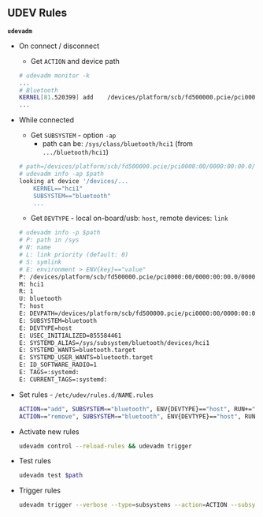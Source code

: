 UDEV Rules
---
**`udevadm`**
- On connect / disconnect
 	- Get `ACTION` and device path
	```sh
	# udevadm monitor -k
	...
	# Bluetooth
	KERNEL[81.520399] add    /devices/platform/scb/fd500000.pcie/pci0000:00/0000:00:00.0/0000:01:00.0/usb1/1-1/1-1.3/1-1.3:1.0/bluetooth/hci1 (bluetooth)
	...
	```

- While connected 
	- Get `SUBSYSTEM` - option `-ap`
		- path can be: `/sys/class/bluetooth/hci1` (from `.../bluetooth/hci1`)
	```sh
	# path=/devices/platform/scb/fd500000.pcie/pci0000:00/0000:00:00.0/0000:01:00.0/usb1/1-1/1-1.3/1-1.3:1.0/bluetooth/hci1
	# udevadm info -ap $path
	looking at device '/devices/...
		KERNEL=="hci1"
		SUBSYSTEM=="bluetooth"
		...
	```
	- Get `DEVTYPE` - local on-board/usb: `host`, remote devices: `link`
	```sh
	# udevadm info -p $path
	# P: path in /sys
	# N: name
	# L: link priority (default: 0)
	# S: symlink
	# E: environment > ENV{key}=="value"
	P: /devices/platform/scb/fd500000.pcie/pci0000:00/0000:00:00.0/0000:01:00.0/usb1/1-1/1-1.3/1-1.3:1.0/bluetooth/hci1
	M: hci1
	R: 1
	U: bluetooth
	T: host
	E: DEVPATH=/devices/platform/scb/fd500000.pcie/pci0000:00/0000:00:00.0/0000:01:00.0/usb1/1-1/1-1.3/1-1.3:1.0/bluetooth/hci1
	E: SUBSYSTEM=bluetooth
	E: DEVTYPE=host
	E: USEC_INITIALIZED=855584461
	E: SYSTEMD_ALIAS=/sys/subsystem/bluetooth/devices/hci1
	E: SYSTEMD_WANTS=bluetooth.target
	E: SYSTEMD_USER_WANTS=bluetooth.target
	E: ID_SOFTWARE_RADIO=1
	E: TAGS=:systemd:
	E: CURRENT_TAGS=:systemd:
	```
- Set rules - `/etc/udev/rules.d/NAME.rules`
	```sh
	ACTION=="add", SUBSYSTEM=="bluetooth", ENV{DEVTYPE}=="host", RUN+="/srv/http/bash/bluetoothcommand.sh Ready"
	ACTION=="remove", SUBSYSTEM=="bluetooth", ENV{DEVTYPE}=="host", RUN+="/srv/http/bash/bluetoothcommand.sh Removed"
	```
- Activate new rules
	```sh
	udevadm control --reload-rules && udevadm trigger
	```
- Test rules
	```sh
	udevadm test $path
	```
- Trigger rules
	```sh
	udevadm trigger --verbose --type=subsystems --action=ACTION --subsystem-match=TYPE --attr-match="idVendor=ID"
	```
